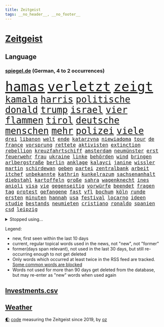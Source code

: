 ```yaml
---
title: Zeitgeist
tags: __no_header__, __no_footer__
---
```


# [Zeitgeist](https://oliz.io/zeitgeist/)

## Language

<h3><a href="https://www.spiegel.de" target="_blank">spiegel.de</a> (German, 4 to 2 occurrences)</h3>
<p style="font-family:monospace">
<span style="font-size:32pt"><a href="news_links.html#hamas" class="current">hamas</a></span>
<span style="font-size:32pt"><a href="news_links.html#verletzt" class="current">verletzt</a></span>
<span style="font-size:32pt"><a href="news_links.html#zeigt" class="current">zeigt</a></span>
<br>
<span style="font-size:22pt"><a href="news_links.html#kamala" class="current">kamala</a></span>
<span style="font-size:22pt"><a href="news_links.html#harris" class="current">harris</a></span>
<span style="font-size:22pt"><a href="news_links.html#politische" class="current">politische</a></span>
<span style="font-size:22pt"><a href="news_links.html#donald" class="current">donald</a></span>
<span style="font-size:22pt"><a href="news_links.html#trump" class="current">trump</a></span>
<span style="font-size:22pt"><a href="news_links.html#israel" class="current">israel</a></span>
<span style="font-size:22pt"><a href="news_links.html#vier" class="current">vier</a></span>
<span style="font-size:22pt"><a href="news_links.html#flammen" class="current">flammen</a></span>
<span style="font-size:22pt"><a href="news_links.html#tirol" class="current">tirol</a></span>
<span style="font-size:22pt"><a href="news_links.html#deutsche" class="current">deutsche</a></span>
<span style="font-size:22pt"><a href="news_links.html#menschen" class="current">menschen</a></span>
<span style="font-size:22pt"><a href="news_links.html#mehr" class="current">mehr</a></span>
<span style="font-size:22pt"><a href="news_links.html#polizei" class="current">polizei</a></span>
<span style="font-size:22pt"><a href="news_links.html#viele" class="current">viele</a></span>
<br>
<span style="font-size:12pt"><a href="news_links.html#drei" class="current">drei</a></span>
<span style="font-size:12pt"><a href="news_links.html#libanon" class="current">libanon</a></span>
<span style="font-size:12pt"><a href="news_links.html#welt" class="current">welt</a></span>
<span style="font-size:12pt"><a href="news_links.html#ende" class="current">ende</a></span>
<span style="font-size:12pt"><a href="news_links.html#katarzyna" class="new">katarzyna</a></span>
<span style="font-size:12pt"><a href="news_links.html#niewiadoma" class="new">niewiadoma</a></span>
<span style="font-size:12pt"><a href="news_links.html#tour" class="current">tour</a></span>
<span style="font-size:12pt"><a href="news_links.html#de" class="current">de</a></span>
<span style="font-size:12pt"><a href="news_links.html#france" class="current">france</a></span>
<span style="font-size:12pt"><a href="news_links.html#vorsprung" class="current">vorsprung</a></span>
<span style="font-size:12pt"><a href="news_links.html#rettete" class="current">rettete</a></span>
<span style="font-size:12pt"><a href="news_links.html#aktivisten" class="current">aktivisten</a></span>
<span style="font-size:12pt"><a href="news_links.html#extinction" class="current">extinction</a></span>
<span style="font-size:12pt"><a href="news_links.html#rebellion" class="current">rebellion</a></span>
<span style="font-size:12pt"><a href="news_links.html#kreuzfahrtschiff" class="current">kreuzfahrtschiff</a></span>
<span style="font-size:12pt"><a href="news_links.html#amsterdam" class="current">amsterdam</a></span>
<span style="font-size:12pt"><a href="news_links.html#neumünster" class="current">neumünster</a></span>
<span style="font-size:12pt"><a href="news_links.html#erst" class="current">erst</a></span>
<span style="font-size:12pt"><a href="news_links.html#feuerwehr" class="current">feuerwehr</a></span>
<span style="font-size:12pt"><a href="news_links.html#frau" class="current">frau</a></span>
<span style="font-size:12pt"><a href="news_links.html#ukraine" class="current">ukraine</a></span>
<span style="font-size:12pt"><a href="news_links.html#linke" class="current">linke</a></span>
<span style="font-size:12pt"><a href="news_links.html#behörden" class="current">behörden</a></span>
<span style="font-size:12pt"><a href="news_links.html#wind" class="current">wind</a></span>
<span style="font-size:12pt"><a href="news_links.html#bringen" class="current">bringen</a></span>
<span style="font-size:12pt"><a href="news_links.html#arlbergstraße" class="new">arlbergstraße</a></span>
<span style="font-size:12pt"><a href="news_links.html#berlin" class="current">berlin</a></span>
<span style="font-size:12pt"><a href="news_links.html#anklage" class="current">anklage</a></span>
<span style="font-size:12pt"><a href="news_links.html#kalayci" class="new">kalayci</a></span>
<span style="font-size:12pt"><a href="news_links.html#janine" class="current">janine</a></span>
<span style="font-size:12pt"><a href="news_links.html#wissler" class="current">wissler</a></span>
<span style="font-size:12pt"><a href="news_links.html#martin" class="current">martin</a></span>
<span style="font-size:12pt"><a href="news_links.html#schirdewan" class="new">schirdewan</a></span>
<span style="font-size:12pt"><a href="news_links.html#geben" class="current">geben</a></span>
<span style="font-size:12pt"><a href="news_links.html#partei" class="current">partei</a></span>
<span style="font-size:12pt"><a href="news_links.html#zentralbank" class="current">zentralbank</a></span>
<span style="font-size:12pt"><a href="news_links.html#arbeit" class="current">arbeit</a></span>
<span style="font-size:12pt"><a href="news_links.html#itchef" class="new">itchef</a></span>
<span style="font-size:12pt"><a href="news_links.html#unbekannte" class="current">unbekannte</a></span>
<span style="font-size:12pt"><a href="news_links.html#kathrin" class="new">kathrin</a></span>
<span style="font-size:12pt"><a href="news_links.html#kunkelrazum" class="new">kunkelrazum</a></span>
<span style="font-size:12pt"><a href="news_links.html#sachsenanhalt" class="current">sachsenanhalt</a></span>
<span style="font-size:12pt"><a href="news_links.html#diebstahl" class="current">diebstahl</a></span>
<span style="font-size:12pt"><a href="news_links.html#kartoffeln" class="current">kartoffeln</a></span>
<span style="font-size:12pt"><a href="news_links.html#große" class="current">große</a></span>
<span style="font-size:12pt"><a href="news_links.html#sahra" class="current">sahra</a></span>
<span style="font-size:12pt"><a href="news_links.html#wagenknecht" class="current">wagenknecht</a></span>
<span style="font-size:12pt"><a href="news_links.html#ines" class="new">ines</a></span>
<span style="font-size:12pt"><a href="news_links.html#anioli" class="new">anioli</a></span>
<span style="font-size:12pt"><a href="news_links.html#visa" class="new">visa</a></span>
<span style="font-size:12pt"><a href="news_links.html#vie" class="new">vie</a></span>
<span style="font-size:12pt"><a href="news_links.html#gegenseitig" class="current">gegenseitig</a></span>
<span style="font-size:12pt"><a href="news_links.html#vorwürfe" class="current">vorwürfe</a></span>
<span style="font-size:12pt"><a href="news_links.html#beendet" class="current">beendet</a></span>
<span style="font-size:12pt"><a href="news_links.html#fragen" class="current">fragen</a></span>
<span style="font-size:12pt"><a href="news_links.html#tag" class="current">tag</a></span>
<span style="font-size:12pt"><a href="news_links.html#protest" class="current">protest</a></span>
<span style="font-size:12pt"><a href="news_links.html#gefangene" class="current">gefangene</a></span>
<span style="font-size:12pt"><a href="news_links.html#fast" class="current">fast</a></span>
<span style="font-size:12pt"><a href="news_links.html#vfl" class="current">vfl</a></span>
<span style="font-size:12pt"><a href="news_links.html#bochum" class="current">bochum</a></span>
<span style="font-size:12pt"><a href="news_links.html#köln" class="current">köln</a></span>
<span style="font-size:12pt"><a href="news_links.html#runde" class="current">runde</a></span>
<span style="font-size:12pt"><a href="news_links.html#ersten" class="current">ersten</a></span>
<span style="font-size:12pt"><a href="news_links.html#minuten" class="current">minuten</a></span>
<span style="font-size:12pt"><a href="news_links.html#hannah" class="current">hannah</a></span>
<span style="font-size:12pt"><a href="news_links.html#usa" class="current">usa</a></span>
<span style="font-size:12pt"><a href="news_links.html#festival" class="current">festival</a></span>
<span style="font-size:12pt"><a href="news_links.html#locarno" class="new">locarno</a></span>
<span style="font-size:12pt"><a href="news_links.html#ideen" class="current">ideen</a></span>
<span style="font-size:12pt"><a href="news_links.html#studie" class="current">studie</a></span>
<span style="font-size:12pt"><a href="news_links.html#bestands" class="new">bestands</a></span>
<span style="font-size:12pt"><a href="news_links.html#neumieten" class="new">neumieten</a></span>
<span style="font-size:12pt"><a href="news_links.html#cristiano" class="current">cristiano</a></span>
<span style="font-size:12pt"><a href="news_links.html#ronaldo" class="current">ronaldo</a></span>
<span style="font-size:12pt"><a href="news_links.html#spanien" class="current">spanien</a></span>
<span style="font-size:12pt"><a href="news_links.html#csd" class="current">csd</a></span>
<span style="font-size:12pt"><a href="news_links.html#leipzig" class="current">leipzig</a></span>
</p>
<details>
<summary>Stopped using...</summary>
<p class="former" style="font-size:12pt">
chelsea(1397) legte(1396) merkel(1396) vertrag(1396) winter(1396) eindruck(1395) führende(1395) prüfung(1395) reformen(1395) vorzeitig(1395) bestimmte(1394) brief(1394) nationalmannschaft(1394) schoss(1394) sicherheitsbehörden(1394) siegt(1394) theater(1394) worten(1394) aufnehmen(1393) entwurf(1393) gutes(1393) solidarität(1393) branche(1392) innenminister(1392) partie(1392) planen(1392) sebastian(1392) statement(1392) steuer(1392) zeugen(1392) gestartet(1391) künftigen(1391) mainz(1391) treibt(1391) wahrheit(1391) csu(1390) dfb(1390) durchsetzen(1390) leichter(1390) mengen(1390) müssten(1390) reißt(1390) waffe(1390) anbieten(1389) erschossen(1389) getan(1389) längere(1389) nein(1389) pressekonferenz(1389) schildert(1389) treffer(1389) verlegt(1389) anteil(1388) beschäftigt(1388) einstieg(1388) lebensmittel(1388) leichen(1388) rapper(1388) sanktionen(1388) staatschef(1388) berlins(1387) bundesrepublik(1387) davor(1387) hieß(1387) kohle(1387) märchen(1387) ungarns(1387) vereinigten(1387) 6(1386) anlass(1386) botschaften(1386) frust(1386) gewaltige(1386) haltung(1386) jüngeren(1386) lügen(1386) rechts(1386) berufung(1385) demonstrationen(1385) enthüllt(1385) lastwagen(1385) pflege(1385) plus(1385) spanischen(1385) verändern(1385) ausbau(1384) allianz(1383) erlassen(1383) freie(1383) keller(1383) rechnet(1383) schiedsrichter(1383) versprochen(1383) wälder(1383) heil(1382) hubertus(1382) offiziellen(1382) saarland(1381) spott(1381) weite(1381) kontakte(1380) verbindet(1380) 29(1379) lkw(1379) sache(1378) verschwand(1378) klären(1377) weckt(1377) anzeichen(1376) aufnahme(1376) gestürzt(1376) trafen(1376) mode(1375) halb(1374) konsum(1374) tiefen(1374) organisation(1372) belegen(1371) beschlagnahmt(1371) kooperation(1369) top(1369) analysiert(1367) favorit(1366) munition(1349) tuchel(1344) einblicke(1343) empfangen(1343) sammeln(1336) öffnet(1278) hochschulen(1242) rein(1240) orte(1232) unis(1210) abgegeben(1166) felix(1152) kolumbien(1142) truppe(1134) ausnahme(1130) verdi(1130) bundesanwaltschaft(1120) schrumpft(1120) insbesondere(1105) günstiges(1078) verletzten(1062) einigt(1033) abschreckung(1023) regierungschefin(1023) volksverhetzung(1007) umsetzung(1004) methode(1000) gestört(991) rande(991) dutzenden(977) otto(976) verschiedenen(966) verabschieden(961) zerstörung(945) waffenlieferungen(938) hauptbahnhof(931) zusammenhalt(931) desto(930) expremier(927) geplatzt(926) überwachung(925) 49(913) einheit(913) mut(902) transparenz(898) abseits(894) brandenburger(876) nebenbei(876) baustelle(866) lindners(861) spart(855) nationalelf(851) gewerkschaften(842) schwarzes(833) umstände(824) unterliegt(816) kinderinterview(810) 2026(808) isoliert(805) grünenpolitikerin(801) mordfall(800) kenia(798) ausbauen(794) sinne(794) verklagen(793) kaiserslautern(792) chinesischer(790) zuwanderung(767) braun(761) geste(761) genauer(760) verzeichnet(759) schwächelt(752) verträge(745) dach(740) ähnlichen(740) revolution(739) freispruch(732) island(727) giorgia(726) meloni(726) protestbewegung(721) hoffnungsträger(716) 05(708) überreste(700) auseinander(696) kündigung(696) bundesbank(690) branchen(677) dokumentieren(667) persönlichen(667) pakete(657) prien(654) rückstand(650) mama(649) luftangriffe(641) fängt(638) familienministerin(631) paus(631) metall(627) böhmermann(626) geheim(623) nico(607) strafanzeige(605) 47(604) game(602) saarlouis(601) haftbefehl(596) abhilfe(593) aufgelöst(586) kulturstaatsministerin(584) nannte(574) geschwister(568) wohlstand(560) wasserstoff(559) marode(558) republikanische(558) neunzigerjahren(553) fluggesellschaft(547) 5000(543) schleswigholsteins(542) eskalierte(539) nagelsmann(538) georgien(536) vermeintliche(534) karin(533) insekten(532) loswerden(529) darmstadt(517) wurzeln(516) z(509) älteren(502) miami(497) veto(489) hauptrolle(488) arbeitskräfte(484) gründung(483) zeuge(480) geisel(479) gewalttaten(478) oberbayern(470) samuel(461) rad(452) unterbrochen(451) kane(443) drogenhandel(442) sparkassen(433) blamiert(430) beckenbauer(425) verurteilen(421) kurzer(415) hitzewellen(414) widerstands(411) stock(410) marschflugkörper(408) schuldenbremse(408) errichtet(405) einbringen(404) polizeigewahrsam(401) milliardenschweren(397) schweigt(397) heimem(393) warnungen(393) flieger(389) nachhaltige(389) strafverfahren(389) saßen(386) stockt(386) pass(385) mutmaßliches(383) verfilmt(383) ezb(382) zeitgleich(381) leitartikel(378) sicherheitsmaßnahmen(376) juristin(373) heim(372) kooperiert(372) skurriler(370) todesfall(370) iphone(368) immobilienmarkt(367) sterne(364) seltener(362) argentiniens(361) entstand(357) 96(354) innere(351) dauerte(350) prägen(350) re(350) metern(349) sprachen(349) drehte(347) körperliche(344) mary(344) leinwand(343) negative(343) american(342) ehrung(340) stieß(340) schwachen(339) rtl(337) jon(335) vorzugehen(335) javier(332) milei(332) ferne(331) technisch(330) suv(328) neuesten(327) dreht(326) rki(322) aserbaidschan(321) schwester(320) bunt(318) milliardenhöhe(315) kallas(314) entertainment(312) moritz(312) kommissionspräsidentin(310) europaparlament(307) berüchtigte(306) fehlte(305) proben(305) taxi(303) verschickt(301) 43(296) regelungen(296) protestierenden(294) gedächtnis(290) nächte(290) oberlandesgericht(289) absichtlich(288) ungerecht(288) krebsdiagnose(284) glückwünsche(283) bestätigte(282) pflegeheim(281) vulkanausbruch(279) gazastreifens(278) gewähren(278) beteuert(275) spender(275) nouripour(274) omid(274) kracht(273) raab(273) demonstration(272) extremistischen(270) parlamentarier(270) hasst(266) attraktiver(265) club(264) empfehlungen(264) reederei(262) einheitliche(260) 60000(259) eminem(259) furchtbar(259) staatssekretärin(259) warnstreiks(256) haken(255) geräten(253) 16jährigen(252) ausländer(252) copa(252) habecks(252) netzbetreiber(252) auskunft(251) haley(251) nikki(251) getrunken(250) produzent(250) kostenlos(249) suizid(249) erlässt(246) reichweite(245) diverse(243) gespalten(243) bezahlung(241) großzügig(241) ließe(240) armin(238) einverstanden(235) stuttgarter(235) unverletzt(235) erwachsen(234) taugt(234) gesichter(233) ostern(233) bedrängnis(232) professionelle(232) verbucht(232) dynamik(229) verschüttet(228) autokonzern(227) offensichtlich(227) dubai(226) bahnen(224) uganda(224) ambitionen(223) royale(223) falle(222) einstufung(221) nominierungen(219) pilze(218) übernommen(218) 1945(216) stefanie(215) behandlung(214) eilantrag(214) notaufnahme(214) 80000(213) amy(213) frühzeitig(213) grande(213) frustriert(211) 81jährige(209) aufgedeckt(206) fotografen(206) neugier(205) australischer(204) can(204) verstörende(204) artillerie(202) gesetzliche(202) ordentlich(202) verwendung(202) dazwischen(201) perfektes(201) absatz(200) beschädigten(198) cotrainer(197) hollywoods(197) landsmann(197) pazifik(197) wärmepumpen(197) aufklären(195) neuerdings(194) neuwahl(194) emobilität(191) minus(191) koblenz(190) militärübungen(190) wahlkampfrede(190) 2006(189) niedriger(189) zeitzeugen(189) anpassung(188) typs(188) umgeleitet(188) dreharbeiten(187) inmitten(187) oman(187) pünktlich(187) siebzigerjahren(187) ungewohnt(187) wohnungssuche(187) western(185) bestürzt(184) elton(184) behindert(181) dreh(181) hagen(181) girls(180) abgewendet(179) stellvertreter(179) begraben(177) merkels(177) terrormiliz(177) altkanzlerin(176) entlastungen(176) ravensburg(176) gitarrist(174) pay(174) zerrissen(174) hummels(172) mats(172) vermieter(171) wohlauf(171) gekrönt(170) nairobi(170) bemerkenswerte(169) blaupause(169) schlangen(169) stützt(169) rechnungen(168) manfred(167) ratschlag(167) schienen(167) nationalsozialismus(166) trotzig(166) fressen(165) solches(165) vorgesehen(162) kanzlerin(161) einwanderer(160) realistische(160) vergütung(159) basketballerinnen(158) gäbe(156) dein(155) lucy(155) glimpflich(154) popikone(154) zugesprochen(154) bear(153) bestellen(153) gesänge(153) multimillionär(153) rechtslage(153) auszeit(152) chinesisches(151) huawei(150) löcher(150) rihanna(150) 1982(149) fußgänger(149) möglichkeit(148) profidebüt(148) superreichen(148) verdachts(148) fair(147) urteilte(147) krause(146) ludwigshafen(146) präsentation(146) verfehlen(146) djirsarai(145) meistertitel(145) supermärkte(145) deserteur(144) msc(144) durchsuchung(143) unschuld(143) exfußballer(142) mongolei(142) national(142) rassemblement(142) geiselabkommen(140) beworfen(139) zusammenraufen(139) geringer(137) härteste(137) lehre(137) ruth(137) kriegsverlauf(136) flugabwehrsysteme(135) haiti(135) nichte(135) queens(135) talente(135) 58jähriger(134) ampelpolitiker(134) gleisbett(134) nordrheinwestfalens(134) verstörenden(134) berührende(133) lizenz(132) 18jährigen(130) ko(130) engagieren(129) 57(126) boxer(126) jeff(126) report(126) singapur(126) arbeitszeiten(125) dominierte(125) kinderärztin(125) laufende(125) wirklichkeit(125) bestandteil(124) elektrische(124) fester(124) kinohit(124) gegenseitigen(123) netzwerken(123) schrank(123) überfahrt(123) belgier(122) radprofi(122) johansson(121) messen(121) scarlett(121) wiedersehen(121) außergewöhnlichen(120) einbruch(120) 250(119) anwesen(119) källenius(119) mercedeschef(119) ola(119) recycling(119) spannende(119) umbenannt(119) bergsteigen(118) köpfe(118) spiegelleser(118) devise(117) staatschefs(117) getreten(116) heimatland(116) medium(116) schlimmste(116) zusätzlichen(116) bewusstsein(115) fußballbund(115) verschenkt(115) chronik(114) escooter(114) orientieren(114) brandstiftung(113) bruders(113) milliardenauftrag(113) polizeieinsätze(113) beverly(112) gerüst(112) hills(112) klimaschützer(112) netzwerke(112) ausrüster(111) chips(111) fünfjähriger(111) teich(111) denkbar(110) zivilgesellschaft(110) geflossen(109) billionen(108) hirn(108) se(108) ultraorthodoxe(108) schlau(107) l'amour(106) toujours(106) abgeschoben(105) brunson(105) fußballverbands(105) louis(105) milchstraße(105) ungestört(105) wout(105) brettspiele(104) sommerzeit(104) ausgeweitet(103) exgesundheitsminister(103) nett(103) türen(103) bürgermeisterin(102) event(102) postet(102) kampfflugzeuge(101) melonis(101) straßenbahn(100) versuchter(100) überstunden(100) bundesinstitut(99) flog(99) ghana(99) parteikollegen(99) trucks(99) hafencity(98) kommentieren(98) microsofts(98) rechnung(98) totschlags(98) diplomatischen(97) ernstfall(97) gefängnisstrafe(97) massensturz(97) relativ(97) angelegte(96) gemalt(96) kreativen(96) leyens(96) naturschützer(96) bundesvorstand(95) schlechteste(95) steinzeit(95) trainingslager(95) agentengesetz(94) beweist(94) düstere(94) jugendkriminalität(94) linker(94) patriotsysteme(94) pomp(94) großkonzerne(93) klimaschutzgesetz(93) vorstellung(93) weltgrößten(93) be(92) ewig(92) ärgernis(92) johnson(91) missionen(91) schwächt(91) shakira(91) verstanden(91) workout(91) zugeht(91) militärischer(90) plage(90) angetreten(89) beginns(89) downing(89) einschüchtern(89) exakt(89) meistens(89) shakespeare(89) zusammenhalten(89) attentats(88) einhundert(88) g7staaten(88) verprügeln(88) dreckig(87) georgiens(87) spitzenklub(87) steuererklärung(87) 78(86) beschränkungen(86) fürchtete(86) gesteckt(86) jeweiligen(86) risikobewertung(86) unterschreiben(86) aquakulturen(85) boys(85) capri(85) films(85) lachs(85) pet(85) shop(85) sportwissenschaftler(85) großartiger(84) schwieg(84) grafikanalyse(83) hitlers(83) zeitlich(83) übermittelt(82) bezwingen(81) europameister(81) inder(81) schwimmerinnen(81) 26000(80) anfühlt(80) bbcmoderator(80) blüht(80) gottschalk(80) kinderklinik(80) 28jährige(79) beschlagnahmten(79) me(79) millionenwert(79) nase(79) rechtspopulismus(79) vollen(79) weibchen(79) 21jährige(78) abfindungen(78) archäologie(78) geldwäsche(78) lagunenstadt(78) oeynhausen(78) ratte(78) sbahn(78) tagestouristen(78) beachtliche(77) chats(77) farbattacke(77) feuerlöschern(77) ladestationen(77) nachtklub(77) opulente(77) orange(77) präparierten(77) sprühten(77) spürte(77) automaten(76) morbide(76) mumifizierte(76) statistiker(76) tornado(76) unglaublich(76) ausweiten(75) cybercrime(75) einsätze(75) schauplatz(75) heimspiel(74) impfstoffe(74) jar(74) kanzlerschaft(74) mondes(74) tschassiw(74) cduvorsitzenden(73) genauen(73) jenna(73) masken(73) parteitagsrede(73) slogans(73) abnehmspritze(72) buchhalter(72) erffa(72) faust(72) niederschlägen(72) zwayer(72) 39(71) antiisraelischer(71) aufgeheizt(71) bläst(71) geile(71) lebenserwartung(71) mitgliedschaft(71) schütze(71) enkeltrick(70) m(70) pension(70) pfiffe(70) scharfmachern(70) schulhof(70) adams(69) flick(69) hansi(69) kristen(69) populär(69) schumachers(69) feindbild(68) freibad(68) handzeichen(68) juan(68) nsvergleich(68) polizeiliche(68) uspopstar(68) who’s(68) 155(67) bon(67) darstellern(67) jovi(67) kulturschaffende(67) verwahrt(67) wachablösung(67) 31jährige(66) handele(66) mächtig(66) grünenvorsitzende(65) hausfrau(65) kenias(65) kernpunkte(65) munro(65) preiserhöhungen(65) stehe(65) vermissen(65) bleibenden(64) eras(64) fußballfieber(64) naht(64) trainierte(64) 650000(63) blunt(63) spekulieren(63) amelie(62) kanzelt(62) magnum(62) tausendfach(62) verschwörungsmythen(62) deklassiert(61) flüchtlingsrat(61) höhepunkte(61) klausel(61) miserablen(61) nebenkostenprivileg(61) saltburn(61) absagen(60) biologe(60) begehrt(59) esken(59) jubel(59) mittelfeldspielers(59) schwerpunkte(59) spdchefin(59) sullivan(59) aufsteigen(58) nationalfeiertag(58) nichtregierungsorganisationen(58) salome(58) surabischwili(58) bangkok(57) butker(57) milieu(56) modernisiert(56) ordnete(56) standards(56) bürgerschaft(55) heiko(55) kurios(55) meryl(55) nordfranzösischen(55) rouen(55) schmilzt(55) steuereinnahmen(55) streep(55) verwaltungsgericht(55) vorlagen(55) beladener(54) chefetage(54) schlussspurt(54) vagina(54) weltfußballerin(54) wesel(54) apotheken(53) ausgeschenkt(53) fdpgeneralsekretär(53) feuerte(53) fossilen(53) gemeint(53) hut(53) kurswechsel(53) psychologie(53) sanft(53) sonja(53) spieß(53) usbotschafterin(53) volkswirtschaft(53) abgetrieben(52) beef(52) hauptstädte(52) perspektiven(52) sahrawagenknechtpartei(52) sturmböen(52) antike(51) böses(51) etappensieg(51) imagepflege(51) lech(51) papa(51) skizziert(51) beförderung(50) chipherstellers(50) kollegin(50) luxuriösen(50) militärmanöver(50) millennial(50) geheimplan(49) jugendbande(49) kifirma(49) militarisierung(49) unwetters(49) verächtlich(49) außenseiter(48) bekanntes(48) geplatzter(48) l’amour(48) mitgliedstaaten(48) ohr(48) ratten(48) d’agostino(47) gigi(47) giulia(47) krimis(47) medwedew(47) smith(47) thematisiert(47) tree(47) ölkonzerns(47) bongiovi(46) comicfigur(46) durchschnittlich(46) entenhausen(46) mickymausheft(46) mitgerissen(46) rechenschaft(46) royal(46) salzgitter(46) brown(45) existieren(45) glaubwürdigkeit(45) halyna(45) hutchins(45) king’s(45) lebewesen(45) pompeji(45) angeprangert(44) f16kampfjets(44) korrupt(44) natoostflanke(44) quaid(44) versprachen(44) einseitig(43) knieverletzung(43) krone(43) mitschuld(43) solarenergie(43) umgebracht(43) back(41) gift(41) markieren(41) núñez(41) profitierten(41) shady(41) slim(41) 2002(40) anheizen(40) brenda(40) durchschnittsverdiener(40) einzelheiten(40) mitansehen(40) spiegelanalyse(40) unrealistisch(40) wiedergeburt(40) 27000(39) betracht(39) bezahlbares(39) gebucht(39) spielfeld(39) verkeilt(39) werdegang(39) wimbledon(39) augenblick(38) bitcoin(38) lacher(38) 28jähriger(37) bundeskriminalamt(37) costner(37) heizungen(37) look(37) cop29(36) erlebnis(36) hungert(36) machenschaften(36) minderjähriger(36) nazideutschland(36) unsicher(36) américa(35) jasmine(35) modi(35) narendra(35) paolini(35) steuererleichterungen(35) bergsteigerin(34) spürbar(34) steckte(34) führungsetagen(33) 1998(32) gezerre(32) kopiert(32) kriegswirtschaft(32) polizeibeamtin(32) töpfer(32) unregierbar(32) wertvoll(32) zugelegt(32) 360(31) attestieren(31) bärchen(31) drittem(31) gemeinsames(31) indonesischen(31) lamine(31) linksbündnis(31) rechtspopulistin(31) rekordeuropameister(31) yamal(31) danke(30) martyrium(30) etatentwurf(29) gewaltfreie(29) halter(29) inventar(29) liveübertragung(29) mekka(29) vorläufigen(29) cassel(28) guirassy(28) häufige(28) meiner(28) publik(28) serhou(28) stopfen(28) verschont(28) weiterspielen(28) abiturfeier(27) estnische(27) extrainer(27) nebenwirkungen(27) nervosität(27) fördergelder(26) zelle(26) aufstellung(25) bootsunglück(25) defensiven(25) gareth(25) klausmichael(25) kürzt(25) satellitenbildern(25) sexualisierung(25) southgate(25) verschicken(25) aufzuhalten(24) auszuschalten(24) bellingham(24) biologen(24) lions(24) three(24) weghorst(24) animationsfilm(23) döring(23) ehegattensplitting(23) ernennt(23) frühstücksei(23) militärdienst(23) ressortchefin(23) autobahnpolizei(22) eile(22) eingebüßt(22) herrschte(22) kontra(22) rumpelfußball(22) schleppen(22) sicherheitsexperte(22) spielgerät(22) waffengewalt(22) drachen(21) entstandenen(21) ruhigen(21) scheibe(21) ökosystem(21) überwiegend(21) exkanzlerin(20) gigawatt(20) ladenetz(20) länderspiele(20) mel(20) pfister(20) untergrund(20) buckinghampalast(19) financial(19) geschieden(19) hardliner(19) kapitänsregel(19) kreischende(19) kräftiger(19) verrührt(19) vorherigen(19) alkoholisierte(18) bewerbern(18) emsieg(18) familiäre(18) meg(18) sonnencreme(18) spottete(18) subvention(18) chronologie(17) dagestan(17) dienstwagen(17) geldauflage(17) schadensbegrenzung(17) abteilung(16) frankreichwahl(16) gesichert(16) schied(16) durchlebte(15) emhelden(15) erschwinglicher(15) gehstock(15) maskenbeschaffung(15) natotreffen(15) nepobaby(15) ruto(15) schmerzhafte(15) spahns(15) weitreichende(15) zutiefst(15) betrügerischen(14) geballte(14) indiens(14) jurassic(14) zugunsten(14) 14jähriger(13) cnn(13) datiert(13) entgegenwirken(13) horizon(13) liken(13) moderate(13) niels(13) schinken(13) verborgen(13) assadregimes(12) elterngeld(12) funde(12) getränke(12) monatlichen(12) nizza(12) philipsen(12) abgründe(11) brilliert(11) führungswechsel(11) koffer(11) natogipfel(11) plätze(11)
</p>
</details>
<p>Legend:
<ul>
<li><span class="new">new</span>, first seen within the last 10 days</li>
<li><span class="current">current</span>, regular topical words used in the news, not "new", not "former"</li>
<li><span class="former">former(days span relevant)</span>, not used in the last 30 days, but still re-occurring enough to not get deleted</li>
<li>Only words which occurred at least twice in the RSS feed are tracked. <a href="language/filters.py">Some common words are blocked</a></li>
<li>Words not used for more than 90 days get deleted from the database, but may re-enter as "new" words when used again</li>
</ul>
</p>

## [Investments](investments.html)[.csv](investments.csv)

## [Weather](weather.html)

<footer>
<a href="javascript:toggleTheme()" class="nav">🌓</a>
<a href="https://github.com/ooz/zeitgeist">code</a> measuring the Zeitgeist since 2019, by <a href="https://oliz.io">oz</a>
</footer>
